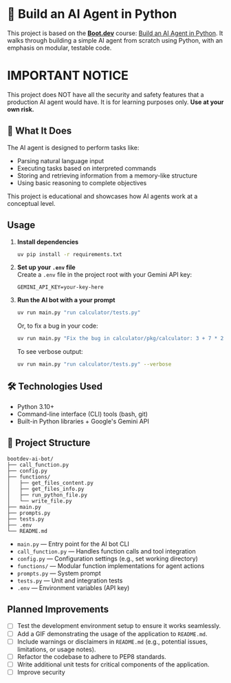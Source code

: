 # 🧠 Build an AI Agent in Python

This project is based on the **[Boot.dev](https://www.boot.dev)** course: [Build an AI Agent in Python](https://www.boot.dev/courses/build-ai-agent-python). 
It walks through building a simple AI agent from scratch using Python, with an emphasis on modular, testable code.

# IMPORTANT NOTICE

This project does NOT have all the security and safety features that a production AI agent would have. It is for learning purposes only. **Use at your own risk.**

## 🚀 What It Does

The AI agent is designed to perform tasks like:

- Parsing natural language input
- Executing tasks based on interpreted commands
- Storing and retrieving information from a memory-like structure
- Using basic reasoning to complete objectives

This project is educational and showcases how AI agents work at a conceptual level.

## Usage

1. **Install dependencies**  
   ```sh
   uv pip install -r requirements.txt
   ```

2. **Set up your `.env` file**  
   Create a `.env` file in the project root with your Gemini API key:
   ```
   GEMINI_API_KEY=your-key-here
   ```

3. **Run the AI bot with a your prompt**  
   ```sh
   uv run main.py "run calculator/tests.py"
   ```

   Or, to fix a bug in your code:
   ```sh
   uv run main.py "Fix the bug in calculator/pkg/calculator: 3 + 7 * 2 shouldn't be 20"
   ```

   To see verbose output:
   ```sh
   uv run main.py "run calculator/tests.py" --verbose
   ```

## 🛠️ Technologies Used

- Python 3.10+
- Command-line interface (CLI) tools (bash, git)
- Built-in Python libraries + Google's Gemini API

## 📁 Project Structure
```
bootdev-ai-bot/
├── call_function.py
├── config.py
├── functions/
│   ├── get_files_content.py
│   ├── get_files_info.py
│   ├── run_python_file.py
│   └── write_file.py
├── main.py
├── prompts.py
├── tests.py
├── .env
└── README.md
```

- `main.py` — Entry point for the AI bot CLI
- `call_function.py` — Handles function calls and tool integration
- `config.py` — Configuration settings (e.g., set working directory)
- `functions/` — Modular function implementations for agent actions
- `prompts.py` — System prompt 
- `tests.py` — Unit and integration tests
- `.env` — Environment variables (API key)

## Planned Improvements
- [ ] Test the development environment setup to ensure it works seamlessly.
- [ ] Add a GIF demonstrating the usage of the application to `README.md`.
- [ ] Include warnings or disclaimers in `README.md` (e.g., potential issues, limitations, or usage notes).
- [ ] Refactor the codebase to adhere to PEP8 standards.
- [ ] Write additional unit tests for critical components of the application.
- [ ] Improve security
